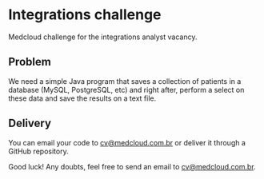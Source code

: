 # Integrations challenge
Medcloud challenge for the integrations analyst vacancy.

## Problem
We need a simple Java program that saves a collection of patients in a database (MySQL, PostgreSQL, etc) and right after, perform a select on these data and save the results on a text file.

## Delivery
You can email your code to cv@medcloud.com.br or deliver it through a GitHub repository.

Good luck! Any doubts, feel free to send an email to cv@medcloud.com.br.
